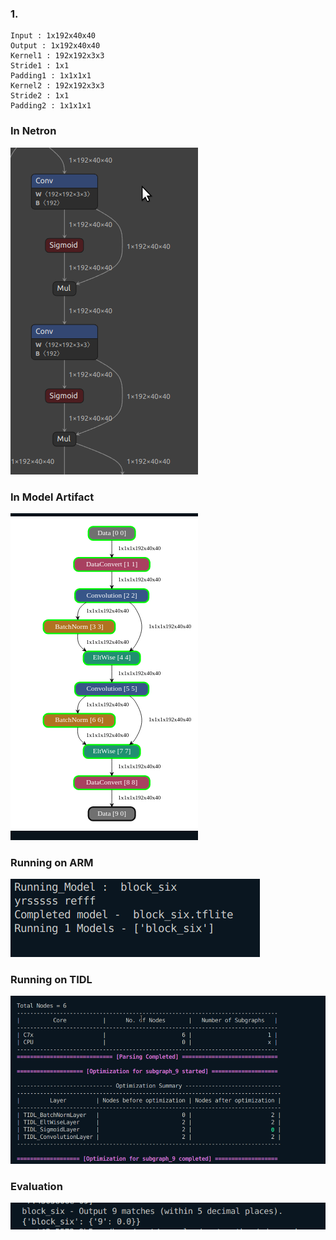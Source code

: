 ### 1. 
```
Input : 1x192x40x40
Output : 1x192x40x40
Kernel1 : 192x192x3x3
Stride1 : 1x1
Padding1 : 1x1x1x1
Kernel2 : 192x192x3x3
Stride2 : 1x1
Padding2 : 1x1x1x1
```
### In Netron
![alt text](image-26.png)
### In Model Artifact
![alt text](image-27.png)
### Running on ARM
![alt text](image-30.png)
### Running on TIDL
![alt text](image-29.png)
### Evaluation
![alt text](image-28.png)

